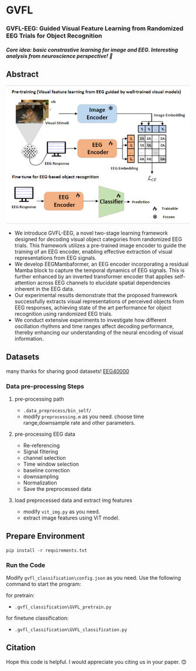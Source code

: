 # GVFL
### GVFL-EEG: Guided Visual Feature Learning from Randomized EEG Trials for Object Recognition

##### Core idea: basic constrastive learning for image and EEG. Interesting analysis from neuroscience perspective! 🤣

## Abstract
![alt text](framework.png)

- We introduce GVFL-EEG, a novel two-stage learning framework designed for decoding visual object categories from randomized EEG trials. This framework utilizes a pre-trained image encoder to guide the training of an EEG encoder, enabling effective extraction of visual representations from EEG signals.
- We develop EEGMambaformer, an EEG encoder incorporating a residual Mamba block to capture the temporal dynamics of EEG signals. This is further enhanced by an inverted transformer encoder that applies self-attention across EEG channels to elucidate spatial dependencies inherent in the EEG data.
- Our experimental results demonstrate that the proposed framework successfully extracts visual representations of perceived objects from EEG responses, achieving state of the art performance for object recognition using randomized EEG trials.
- We conduct extensive experiments to investigate how different oscillation rhythms and time ranges affect decoding performance, thereby enhancing our understanding of the neural encoding of visual information.

## Datasets
many thanks for sharing good datasets!
[EEG40000](https://ieee-dataport.org/open-access/dataset-object-classification-randomized-eeg-trials)



### Data pre-processing Steps
1. pre-processing path
   - `.data_preprocess/bin_self/`
   - modify `preprocessing.m` as you need.
     choose time range,downsample rate and other parameters.
2. pre-processing EEG data 
     - Re-referencing
     - Signal filtering
     - channel selection
     - Time window selection
     - baseline correction
     - downsampling
     - Normalization
     - Save the preprocessed data

3. load preprocessed data and extract img features
   - modify `vit_img.py` as you need.
   - extract image features using ViT model.


## Prepare Environment
~~~
pip install -r requirements.txt
~~~

### Run the Code
Modify `gvfl_classification\config.json` as you need.
Use the following command to start the program:

for pretrain:
  - `.gvfl_classification\GVFL_pretrain.py`

for finetune classification:
  - `.gvfl_classification\GVFL_classification.py`


## Citation
Hope this code is helpful. I would appreciate you citing us in your paper. 😊

<!-- ## Acknowledgement

## References

## License -->
